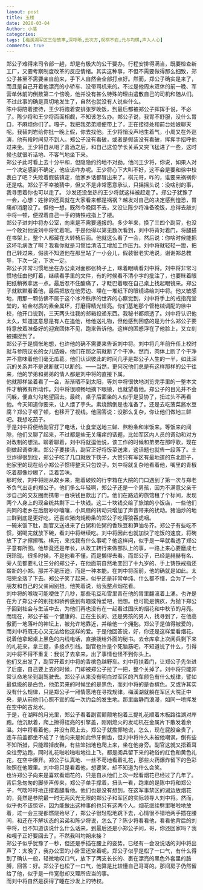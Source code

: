 ```yaml
---
layout: post
title: 玉楼
date: 2020-03-04
Author: 小落
categories: 
tags: [梅溪湖军区三俗故事,深呼晰,云次方,观棋不岩,元与均棋,声入人心]
comments: true
---
```


郑公子难得来司令部一趟，却是有极大的公干要办。行程安排得满当，既要检查新工厂，又要考察制度改革的反应情绪。其实这种事，不但不需要做得那么细致，郑公子甚至不需要亲自前来，手下人自然会全部打点好。然而，郑公子确实是来了，而且是自己开着他漂亮的小轿车、没带司机来的。不过是他周末双休的前一晚、军营单休前的倒数第二个傍晚，他并没有甚么特殊的理由遣散自己的司机和随从们。不过此事的确是真切地发生了，自然也就没有人说些什么。</br>
陈中将陪着接待，王少将跑着安排张罗晚饭，到最后都被郑公子挥挥手说，不必了。陈少将和王少将面面相觑，不知该怎么办。郑公子说，我胃不舒服，没什么胃口，不麻烦你们了。嘎子，我把我弟弟顺便带上了，正在接待处和前台姑娘聊天呢。我替刘岩给你批一晚上假，你去找他。王少将悄没声地生着气，小周又在外巡演，他有段时间见不到人。郑公子没有看破，或者是假装没有看破，挥挥手招呼他过来坐。王少将自从喝了喜酒之后，和自己这位学长关系又突飞猛进了一些，这时候也就很听话地、不客气地坐下来。</br>
郑公子此时看上去十分平和，但隐隐约约地不对劲。他问王少将，你说，如果人对一个决定感到不确定，他应该咋办呢。王少将心下大叫不好，这不会是要和徐中校表白了吧？失败着假装镇定，他家乡话都冒出来了。棋元哥，咋的，谁要来祸祸你还是啥。郑公子不幸被猜中，但又不是非常愿意承认，只摇摇头说：没啥别的事，我寻思着你也可以走了。
沙发还没坐热的王少将就这样被赶走了。郑公子犹豫了一会，心想：姓徐的还真就在大家看来都是祸祸？越发对自己的决定感到惶恐，胃痛却消磨没了。但他一想，既然今晚回不去，又没让陈少将准备晚饭，总得去敲刘中将一顿，便捏着自己一手的铸铁戒指上了楼。</br>
郑公子进刘中将办公室，向来是不需要通报的。多少年来，换了三四个副官，也没一个敢对他说刘中将忙着呢。于是他得以第无数次看到，刘中将背对着门，将腿搭在书架上，整个人都藏在大转椅后面。他就这么看了一会，然后说：你啥时候能把这坏毛病改了啊？我看你就是习惯给清洁工增加工作压力。刘中将就轻轻一蹬，把自己转过来，假装不知道他在那里站了一小会儿，假装很老实地说，谢谢郑总教导，下次一定，下次一定。</br>
郑公子非常习惯地坐在办公桌对面那张椅子上，眯着眼睛看刘中将。刘中将非常习惯地任由他盯着，继续看手里的文件，有的时候看不清小字的批注了，也要眯着眼把纸稍微拿远一点。最后忍不住酸痛了，才眨巴着眼在自己桌上找起眼镜来。郑公子就默默看着他，最后把放在他旁边、埋在一堆纸下的眼镜递给刘中将。他又敏感地，用那一颗仿佛不属于这个冰冷秩序的世界的心察觉到，刘中将手上的戒指亮堂堂的，铂金材质的素金属环，打磨得精光锃亮。你们基地那个管枪械调配的徐中校，他开口说到，三天两头往我的邮箱投递东西。我秘书都烦透了。刘中将认识他太久，知道这意思是有人在追他，给他送礼物，但他感到困惑的是为什么郑公子要特意放着准备好的迎宾团体不见，跑来告诉他。这样的困惑浮在了他脸上，又立刻被捕捉到了。</br>
郑公子于是惆怅地想，也许他的确不需要来告诉刘中将。刘中将几年前升任上校时就与参院议长的女儿结婚，他们在那之前就断了个干净。然而，肉体上断了个干净并不意味着他们毫无瓜葛。他们认识彼此的时间几乎是郑公子人生的一半，如此深沉的关系并不是说断就可以断的。——当然，更何况他们总是有这样那样的公干往来，他的学弟和弟弟的情人都是刘中将的直接下属。</br>
他就那样坐着看了一会，渐渐晒不到太阳，等刘中将很快地浏览完手里的一整本文件才稍微有所动作。刘中将很顺畅地摘下眼镜，也就望着他。郑公子的目光并不会闪躲，便直勾勾地望回去。最终，桌子后面坐的人似乎是妥协了，扭过头不再看他。今天知道你要来，让人煨了芋头。素烧鹅倒是也准备了。还是去吃菠菜酱水豆腐？郑公子顿了顿，也移开了视线。他回答说：没那么复杂，你让他们做地三鲜吧。我想吃茄子。</br>
于是刘中将便给副官打了电话，让食堂送地三鲜、熬粉条和米饭来。等饭来的间隙，他们又聊了起来，不过都是些无关痛痒的话题，比如军区内人员的调动和对方对改制的想法。聊着聊着，刘中将就逗他说，该工作的时候和弟弟在那哼歌，现在倒做起调查来。郑公子要接话，副官正好将饭菜送来，这话题也就告一段落了。土豆炸得很到位，郑公子吃了几口就放下筷子，大赞只有军区有最地道的东北厨子，他家里的现在给小郑公子惯得整天只包饺子。刘中将就复杂地看着他，嘴里的青椒吃着都像炒糊了，泛着苦味。</br>
那时候，刘中将刚从故乡来，拖着破败的行李箱在大院的门口遇到了第一次与郑老爷负气出走的郑公子。他们多么年轻啊，郑公子还是一个男孩，因为不满意父亲干涉自己的交友圈而携带一百块钱巨款出了门。他们在路边的旅馆租了个标间，发现两个人身上的现金统共剩下二十块钱。这二十块钱交给了旅馆的小饭店，一些他们共同的老乡在后厨吵吵嚷嚷，小风扇的转动只增加了声音带来的扰动。猪油炒的地三鲜到底是更好吃，还喜欢猪肉炖粉条的郑公子吃得狼吞虎咽。</br>
一碗米饭下肚，副官又送进来了白粥和佐粥的香珠豆和笋油冬芥。郑公子有些吃不惯，粥喝完就放下碗，看刘中将继续吃。刘中将因此也就加快了吃饭的速度，将碗放下了才擦擦嘴。棋元，来找我有什么事呢？他这样问，似乎是一早就看透了郑公子意有所图。他毕竟还是年长，从政工转行来做部队上的事，一路上来心要磨成七窍玲珑。很多时候，不是他看不懂，而是懒得去看。而郑公子，已经是赫赫有名、旁人见都要礼让三分的郑公子，在他面前自然地变回了十九岁的、手上铸铁戒指还崭新的小郑。那并不是压迫，而是一种本能。在刘中将面前，他的确就是如此。太阳完全落了下去。郑公子笑了起来，似乎还是非常单纯、什么都不懂，会为了一个朋友和自己的父亲闹别扭。他笑着说，给我整点烟花看。</br>
刘中将的喉咙可能哽住了几秒，那些毛豆和雪里青在他的胃里翻滚着上涌。也许是在为了郑公子的别扭和骄矜感到有趣或怜爱吧，他想。也可能是愧疚，为抛下郑公子回到社会与生活中去，为他们再也没有在一起看过国庆的烟花和中秋节的月亮。而现在，郑公子被一个健康的、正在生长的、还是男孩的男人，找寻到了，在他高傲而一地落叶的神坛上，被允许地靠近，并给他一个拥抱。郑公子是值得被爱的，而刘中将既无心又无法给他这样的爱。于是他回答说，好，你还是这样爱看烟花。说着他拿起桌上黑色的内线电话，直接拨给外面的秘书。去仓库拿上次阅兵剩下来的礼花来，拿三提，多接点引线。副官也许是个死脑筋吧，不知道说了什么，引得刘中将不得不重复：我说了去拿来，出了事情也怪不到你头上。</br>
他们又出发了，副官开着刘中将的香槟色越野车。刘中将扶着门，让郑公子先坐进了后座，自己要上去的时候，门却被郑公子拉了一把，整个关掉了。刘中将只能非常认命地坐到副驾驶去。郑公子从来没有明白过军区的汽车颜色有什么规律，譬如最低级的是白色，他弟弟来的时候坐的是黑色，而刘中将的是香槟色。又或许其实没有什么规律，只是郑公子一厢情愿地在寻找规律。梅溪湖就躺在军区大院正中央，是从前他们心照不宣的每一次约会的发生地。那里幽静而浪漫，如同一喷挥发在空中的古龙水。</br>
于是，在湖畔的月光里，郑公子看着副官颠颠地抱着三提礼花顺着木板路往湖对岸跑。他沉默着，爬上擦得锃亮的引擎盖，刚刚熄火的发动机在金属片下散发着余温。刘中将看着他，并没有爬上去。郑公子就揄揶地说，怎么，现在屁股金贵了，连车前盖都坐不成了？他向来是如此伶牙俐齿，但刘中将许久未被他嘲讽，倒有些不知所措，只能蹬掉皮鞋，有些笨拙地也爬上来，坐在他身旁。副官这就又捂着耳朵往旁边跑，同时礼花啪啦啪啦地往上飞，都是阅兵留下来的艳俗的红色和黄色礼花，在空中爆开。郑公子认真地、一丝不苟地看着礼花，那些火药爆炸留下的色彩映照在他眼里。刘中将只是看着他，想要笑，却不知道为什么会笑。</br>
也许郑公子向来是喜欢看烟花的，只是自从他们上次一起看烟花已经过了几年了。</br>
背后急匆匆的脚步声传来，郑公子单手撑着，扭头一看，跑来的是陈中将和郑公子，气喘吁吁地正撑着腿看他。他们也是没有想到，在这军事禁区的湖边放烟花的，竟然是参院最一时无两风光无限的郑公子和军区的实际领导人刘中将。然而，似乎也不该惊讶，因为能做出这种事的也只有这两个人。烟花继续劈里啪啦地放着，过一会三提都燃烧殆尽了，郑公子很轻松地跳下去，心情很不错地两手插在腰间，和还在不解状态的弟弟和陈少将说，怎么了？陈少将看看他，看看他背后的刘中将，也不知道该说什么什么话来，到最后还是小郑公子问，哥，你还回家吗？我和嘎子正好要回去了。不然我叫均朔来接？</br>
郑公子似乎犹豫了一秒，但还是手插在腰上的姿势。已经有一会没说话的刘中将出声了：太晚了，我办公室的小卧室还空着呢。郑公子似乎是松了一口气，有什么得到了确认一般，轻微地叹口气，放下了两支长长的、裹在漂亮的黑色外套里的胳膊，回答：好。郑公子也松了一口气，他算是比较懂自己哥哥的。那间房子仍然留给了他，似乎是一件宽慰却又理所应当的事。</br>
而刘中将自然是获得了睡在沙发上的特权。</br>
